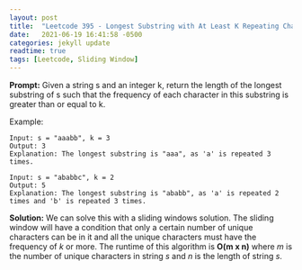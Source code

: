```yaml
---
layout: post
title:  "Leetcode 395 - Longest Substring with At Least K Repeating Characters"
date:   2021-06-19 16:41:58 -0500
categories: jekyll update
readtime: true
tags: [Leetcode, Sliding Window]
---
```

**Prompt:** Given a string s and an integer k, return the length of the longest substring of s such that the frequency of each character in this substring is greater than or equal to k.

Example:
~~~
Input: s = "aaabb", k = 3
Output: 3
Explanation: The longest substring is "aaa", as 'a' is repeated 3 times.
~~~
~~~
Input: s = "ababbc", k = 2
Output: 5
Explanation: The longest substring is "ababb", as 'a' is repeated 2 times and 'b' is repeated 3 times.
~~~

**Solution:** We can solve this with a sliding windows solution. The sliding window will have a condition that only a certain number of unique characters can be in it and all the unique characters must have the frequency of *k* or more. The runtime of this algorithm is **O(m x n)** where *m* is the number of unique characters in string *s* and *n* is the length of string *s*. 
